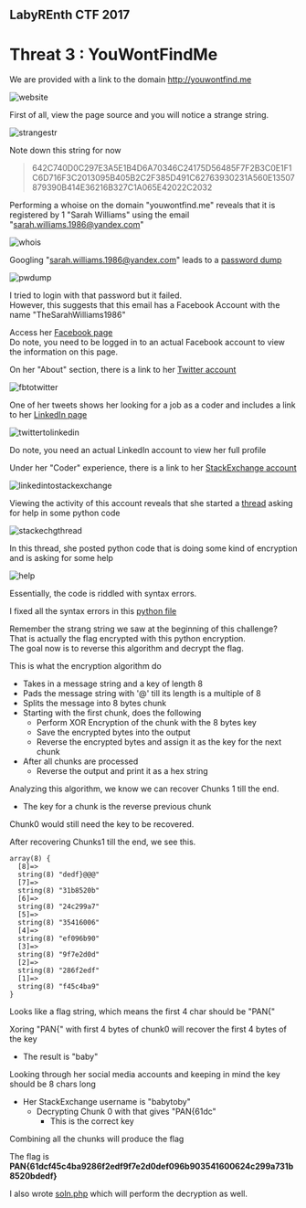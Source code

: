 ## LabyREnth CTF 2017
# Threat 3 : YouWontFindMe

We are provided with a link to the domain http://youwontfind.me

![website](img/01.png)

First of all, view the page source and you will notice a strange string.

![strangestr](img/02.png)

Note down this string for now

> 642C740D0C297E3A5E1B4D6A70346C24175D56485F7F2B3C0E1F1C6D716F3C2013095B405B2C2F385D491C62763930231A560E13507879390B414E36216B327C1A065E42022C2032

Performing a whoise on the domain "youwontfind.me" reveals that it is registered by 1 "Sarah Williams" using the email "sarah.williams.1986@yandex.com"

![whois](img/03.png)

Googling "sarah.williams.1986@yandex.com" leads to a [password dump](https://www.snip2code.com/Snippet/1807127/FB-Dump-15MAY2017)

![pwdump](img/04.png)

I tried to login with that password but it failed.  
However, this suggests that this email has a Facebook Account with the name "TheSarahWilliams1986"

Access her [Facebook page](https://www.facebook.com/TheSarahWilliams1986/)  
Do note, you need to be logged in to an actual Facebook account to view the information on this page.

On her "About" section, there is a link to her [Twitter account](https://twitter.com/1986_SWilliams)

![fbtotwitter](img/05.png)

One of her tweets shows her looking for a job as a coder and includes a link to her [LinkedIn page](https://www.linkedin.com/in/sarahw1986/)

![twittertolinkedin](img/06.png)

Do note, you need an actual LinkedIn account to view her full profile

Under her "Coder" experience, there is a link to her [StackExchange account](https://stackexchange.com/users/10581007/babytoby)

![linkedintostackexchange](img/07.png)

Viewing the activity of this account reveals that she started a [thread](https://stackoverflow.com/questions/43807871/python-script-isnt-working/) asking for help in some python code

![stackechgthread](img/08.png)

In this thread, she posted python code that is doing some kind of encryption and is asking for some help

![help](img/09.png)

Essentially, the code is riddled with syntax errors.

I fixed all the syntax errors in this [python file](crypter.py)

Remember the strang string we saw at the beginning of this challenge?  
That is actually the flag encrypted with this python encryption.  
The goal now is to reverse this algorithm and decrypt the flag.

This is what the encryption algorithm do
- Takes in a message string and a key of length 8
- Pads the message string with '@' till its length is a multiple of 8
- Splits the message into 8 bytes chunk
- Starting with the first chunk, does the following
	- Perform XOR Encryption of the chunk with the 8 bytes key
	- Save the encrypted bytes into the output
	- Reverse the encrypted bytes and assign it as the key for the next chunk
- After all chunks are processed
	- Reverse the output and print it as a hex string

Analyzing this algorithm, we know we can recover Chunks 1 till the end.
- The key for a chunk is the reverse previous chunk

Chunk0 would still need the key to be recovered.

After recovering Chunks1 till the end, we see this.

```
array(8) {
  [8]=>
  string(8) "dedf}@@@"
  [7]=>
  string(8) "31b8520b"
  [6]=>
  string(8) "24c299a7"
  [5]=>
  string(8) "35416006"
  [4]=>
  string(8) "ef096b90"
  [3]=>
  string(8) "9f7e2d0d"
  [2]=>
  string(8) "286f2edf"
  [1]=>
  string(8) "f45c4ba9"
}
```

Looks like a flag string, which means the first 4 char should be "PAN{"

Xoring "PAN{" with first 4 bytes of chunk0 will recover the first 4 bytes of the key
- The result is "baby"

Looking through her social media accounts and keeping in mind the key should be 8 chars long
- Her StackExchange username is "babytoby"
	- Decrypting Chunk 0 with that gives "PAN{61dc"
		- This is the correct key

Combining all the chunks will produce the flag

The flag is **PAN{61dcf45c4ba9286f2edf9f7e2d0def096b903541600624c299a731b8520bdedf}**

I also wrote [soln.php](soln.php) which will perform the decryption as well.